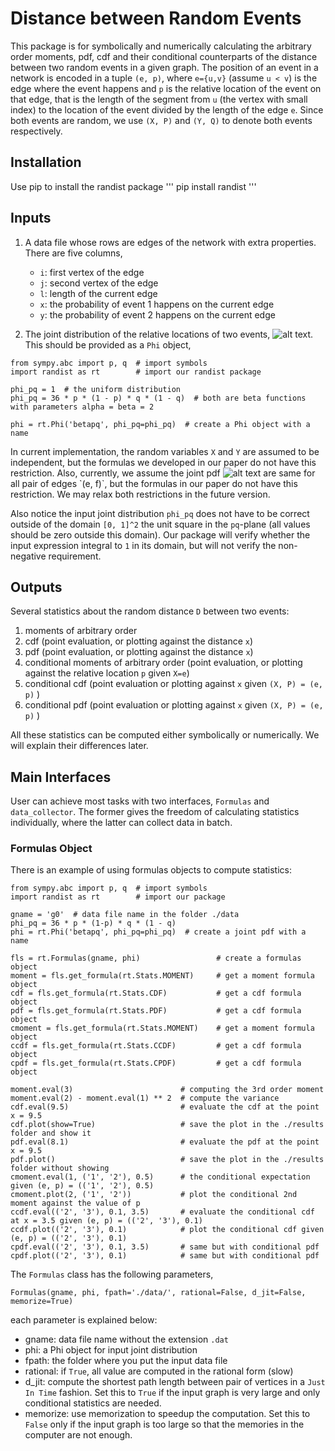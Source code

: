 # Distance between Random Events

This package is for symbolically and numerically calculating the arbitrary order moments, pdf, cdf and their conditional counterparts of the distance between two random events in a given graph. The position of an event in a network is encoded in a tuple `(e, p)`, where `e={u,v}` (assume `u < v`) is the edge where the event happens and `p` is the relative location of the event on that edge, that is the length of the segment from `u` (the vertex with small index) to the location of the event divided by the length of the edge `e`. Since both events are random, we use `(X, P)` and `(Y, Q)` to denote both events respectively.


## Installation

Use pip to install the randist package
'''
pip install randist
'''

## Inputs
1. A data file whose rows are edges of the network with extra properties. There are five columns,
   * `i`: first vertex of the edge
   * `j`: second vertex of the edge
   * `l`: length of the current edge
   * `x`: the probability of event 1 happens on the current edge
   * `y`: the probability of event 2 happens on the current edge

2. The joint distribution of the relative locations of two events, ![alt text](https://latex.codecogs.com/gif.latex?\Phi_\scriptscriptstyle{P,Q}(p,q)). This should be provided as a `Phi` object,
```
from sympy.abc import p, q  # import symbols
import randist as rt        # import our randist package

phi_pq = 1  # the uniform distribution
phi_pq = 36 * p * (1 - p) * q * (1 - q)  # both are beta functions with parameters alpha = beta = 2

phi = rt.Phi('betapq', phi_pq=phi_pq)  # create a Phi object with a name

```
In current implementation, the random variables `X` and `Y` are assumed to be independent, but the formulas we developed in our paper do not have this restriction. Also, currently, we assume the joint pdf ![alt text](https://latex.codecogs.com/gif.latex?\Phi_\scriptscriptstyle{P,Q}(p,q)) are same for all pair of edges `(e, f)`, but the formulas in our paper do not have this restriction. We may relax both restrictions in the future version.

Also notice the input joint distribution `phi_pq` does not have to be correct outside of the domain `[0, 1]^2` the unit square in the `pq`-plane (all values should be zero outside this domain). Our package will verify whether the input expression integral to `1` in its domain, but will not verify the non-negative requirement.

## Outputs
Several statistics about the random distance `D` between two events:
1. moments of arbitrary order 
2. cdf (point evaluation, or plotting against the distance `x`) 
3. pdf (point evaluation, or plotting against the distance `x`) 
4. conditional moments of arbitrary order  (point evaluation, or plotting against the relative location `p` given `X=e`) 
5. conditional cdf  (point evaluation or plotting against `x` given `(X, P) = (e, p)` ) 
6. conditional pdf  (point evaluation or plotting against `x` given `(X, P) = (e, p)` )

All these statistics can be computed either symbolically or numerically. We will explain their differences later.

## Main Interfaces
User can achieve most tasks with two interfaces, `Formulas` and `data_collector`. The former gives the freedom of calculating statistics individually, where the latter can collect data in batch.

### Formulas Object
There is an example of using formulas objects to compute statistics:
```
from sympy.abc import p, q  # import symbols
import randist as rt        # import our package

gname = 'g0'  # data file name in the folder ./data
phi_pq = 36 * p * (1-p) * q * (1 - q)
phi = rt.Phi('betapq', phi_pq=phi_pq)  # create a joint pdf with a name

fls = rt.Formulas(gname, phi)                 # create a formulas object
moment = fls.get_formula(rt.Stats.MOMENT)     # get a moment formula object
cdf = fls.get_formula(rt.Stats.CDF)           # get a cdf formula object
pdf = fls.get_formula(rt.Stats.PDF)           # get a cdf formula object
cmoment = fls.get_formula(rt.Stats.MOMENT)    # get a moment formula object
ccdf = fls.get_formula(rt.Stats.CCDF)         # get a cdf formula object
cpdf = fls.get_formula(rt.Stats.CPDF)         # get a cdf formula object

moment.eval(3)                        # computing the 3rd order moment
moment.eval(2) - moment.eval(1) ** 2  # compute the variance
cdf.eval(9.5)                         # evaluate the cdf at the point x = 9.5
cdf.plot(show=True)                   # save the plot in the ./results folder and show it
pdf.eval(8.1)                         # evaluate the pdf at the point x = 9.5
pdf.plot()                            # save the plot in the ./results folder without showing
cmoment.eval(1, ('1', '2'), 0.5)      # the conditional expectation given (e, p) = (('1', '2'), 0.5)
cmoment.plot(2, ('1', '2'))           # plot the conditional 2nd moment against the value of p
ccdf.eval(('2', '3'), 0.1, 3.5)       # evaluate the conditional cdf at x = 3.5 given (e, p) = (('2', '3'), 0.1)
ccdf.plot(('2', '3'), 0.1)            # plot the conditional cdf given (e, p) = (('2', '3'), 0.1)
cpdf.eval(('2', '3'), 0.1, 3.5)       # same but with conditional pdf
cpdf.plot(('2', '3'), 0.1)            # same but with conditional pdf
```

The `Formulas` class has the following parameters,
```
Formulas(gname, phi, fpath='./data/', rational=False, d_jit=False, memorize=True)
```
each parameter is explained below:
* gname:    data file name without the extension `.dat`
* phi:      a Phi object for input joint distribution
* fpath:    the folder where you put the input data file
* rational: if `True`, all value are computed in the rational form (slow)
* d_jit: compute the shortest path length between pair of vertices in a `Just In Time` fashion. Set this to `True` if the input graph is very large and only conditional statistics are needed.
* memorize: use memorization to speedup the computation. Set this to `False` only if the input graph is too large so that the memories in the computer are not enough.



